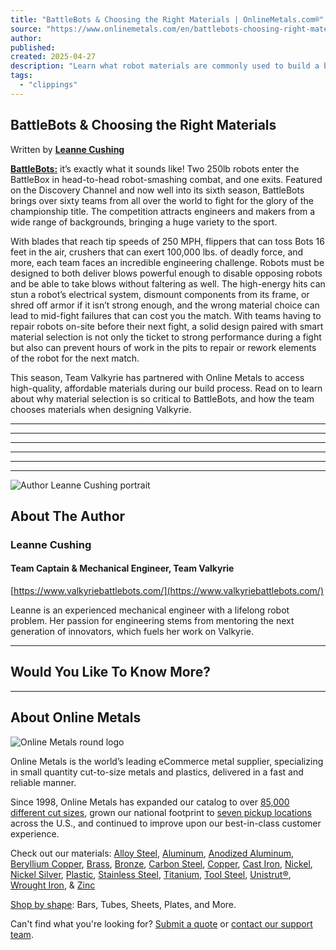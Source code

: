 ```yaml
---
title: "BattleBots & Choosing the Right Materials | OnlineMetals.com®"
source: "https://www.onlinemetals.com/en/battlebots-choosing-right-material"
author:
published:
created: 2025-04-27
description: "Learn what robot materials are commonly used to build a battlebot, and what robot materials some Battlesbots teams are using at Onlinemetals.com"
tags:
  - "clippings"
---
```

## BattleBots & Choosing the Right Materials

Written by **[Leanne Cushing](https://www.onlinemetals.com/en/#aa)**

**[BattleBots:](https://battlebots.com/)** it’s exactly what it sounds like! Two 250lb robots enter the BattleBox in head-to-head robot-smashing combat, and one exits. Featured on the Discovery Channel and now well into its sixth season, BattleBots brings over sixty teams from all over the world to fight for the glory of the championship title. The competition attracts engineers and makers from a wide range of backgrounds, bringing a huge variety to the sport.  
  
With blades that reach tip speeds of 250 MPH, flippers that can toss Bots 16 feet in the air, crushers that can exert 100,000 lbs. of deadly force, and more, each team faces an incredible engineering challenge. Robots must be designed to both deliver blows powerful enough to disable opposing robots and be able to take blows without faltering as well. The high-energy hits can stun a robot’s electrical system, dismount components from its frame, or shred off armor if it isn’t strong enough, and the wrong material choice can lead to mid-fight failures that can cost you the match. With teams having to repair robots on-site before their next fight, a solid design paired with smart material selection is not only the ticket to strong performance during a fight but also can prevent hours of work in the pits to repair or rework elements of the robot for the next match.  
  
This season, Team Valkyrie has partnered with Online Metals to access high-quality, affordable materials during our build process. Read on to learn about why material selection is so critical to BattleBots, and how the team chooses materials when designing Valkyrie.

  

---

---

  

---

  

---

  

  

---

  

  

---

![Author Leanne Cushing portrait](https://www.onlinemetals.com/medias/LeanneCushingAuthorPic-min.png?context=bWFzdGVyfGltYWdlc3wxNTM4M3xpbWFnZS9wbmd8aDkyL2g2Yi85NDExODQ3ODQ3OTY2L0xlYW5uZUN1c2hpbmdBdXRob3JQaWMtbWluLnBuZ3w2MTdjOTM1NTJiYzRmNDgwMGNiMWE3NGRlZWYyMWZiYTNmMWEwODg4ZjNkZjk5NDIxYzAxNDdjNWU3Y2I2YzM5)

## About The Author

### Leanne Cushing

#### Team Captain & Mechanical Engineer, Team Valkyrie

[https://www.valkyriebattlebots.com/](https://www.valkyriebattlebots.com/)

Leanne is an experienced mechanical engineer with a lifelong robot problem. Her passion for engineering stems from mentoring the next generation of innovators, which fuels her work on Valkyrie.

  

---

## Would You Like To Know More?

---

## About Online Metals

![Online Metals round logo](https://www.onlinemetals.com/medias/2023-Boilerplate-Icon.png?context=bWFzdGVyfGltYWdlc3w5MDUwfGltYWdlL3BuZ3xoNDcvaDc2Lzk1NTQ4Mzg4ODAyODYvMjAyMy1Cb2lsZXJwbGF0ZS1JY29uLnBuZ3w1YTZhMmI5Y2E5MjI4MGNjYTFjZjJiYWRjNWMyYmU3NTJlNDAxMmU0MDcwOGI0MmZjYjU1NDgyZTU3ZDFhNTQz)

Online Metals is the world’s leading eCommerce metal supplier, specializing in small quantity cut-to-size metals and plastics, delivered in a fast and reliable manner.  
  
Since 1998, Online Metals has expanded our catalog to over [85,000 different cut sizes](https://www.onlinemetals.com/en/largest-metal-supplier), grown our national footprint to [seven pickup locations](https://www.onlinemetals.com/en/location-and-hours) across the U.S., and continued to improve upon our best-in-class customer experience.  
  
Check out our materials: [Alloy Steel](https://www.onlinemetals.com/en/buy/alloy-steel), [Aluminum](https://www.onlinemetals.com/en/buy/aluminum), [Anodized Aluminum](https://www.onlinemetals.com/en/buy/anodized-aluminum), [Beryllium Copper](https://www.onlinemetals.com/en/buy/beryllium-copper), [Brass](https://www.onlinemetals.com/en/buy/brass), [Bronze](https://www.onlinemetals.com/en/buy/bronze), [Carbon Steel](https://www.onlinemetals.com/en/buy/carbon-steel), [Copper](https://www.onlinemetals.com/en/buy/copper), [Cast Iron](https://www.onlinemetals.com/en/buy/cast-iron), [Nickel](https://www.onlinemetals.com/en/buy/nickel), [Nickel Silver](https://www.onlinemetals.com/en/buy/nickel-silver), [Plastic](https://www.onlinemetals.com/en/buy/plastic), [Stainless Steel](https://www.onlinemetals.com/en/buy/stainless-steel), [Titanium](https://www.onlinemetals.com/en/buy/titanium), [Tool Steel](https://www.onlinemetals.com/en/buy/tool-steel), [Unistrut®](https://www.onlinemetals.com/en/buy/unistrut), [Wrought Iron](https://www.onlinemetals.com/en/buy/wrought-iron), & [Zinc](https://www.onlinemetals.com/en/buy/zinc)  
  
[Shop by shape](https://www.onlinemetals.com/en/buy/shape): Bars, Tubes, Sheets, Plates, and More.  
  
Can't find what you're looking for? [Submit a quote](https://formcrafts.com/a/47155?field14=Quote) or [contact our support team](https://www.onlinemetals.com/en/contact-us).